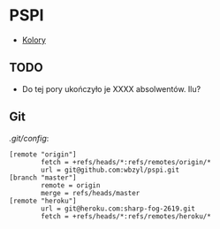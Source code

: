 # PSPI

*  [Kolory](http://kuler.adobe.com/#themeID/1931107)

## TODO

* Do tej pory ukończyło je XXXX absolwentów. Ilu?


## Git

*.git/config*:

    [remote "origin"]
            fetch = +refs/heads/*:refs/remotes/origin/*
            url = git@github.com:wbzyl/pspi.git
    [branch "master"]
            remote = origin
            merge = refs/heads/master
    [remote "heroku"]
            url = git@heroku.com:sharp-fog-2619.git
            fetch = +refs/heads/*:refs/remotes/heroku/*
